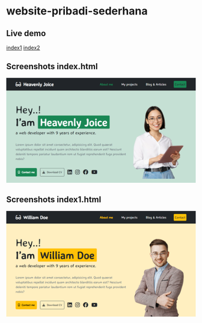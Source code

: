 # website-pribadi-sederhana

## Live demo
[index1](https://janzenfaidiban.github.io/website-pribadi-sederhana/index.html)
[index2](https://janzenfaidiban.github.io/website-pribadi-sederhana/index2.html)

## Screenshots index.html
<img src="website-pribadi-sederhana-index1.png">


## Screenshots index1.html
<img src="website-pribadi-sederhana-index2.png">

